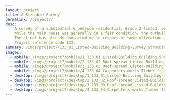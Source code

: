 ```yaml
---
layout: project
title: A Sizeable Survey
permalink: /project7/
desc:
    A survey of a substantial 6 bedroom residential, Grade 2 listed, property with a large range of outbuildings to the rear.<br><br>
    While the main house was generally in a fair condition, the outbuilding had some significant structural defects.  The survey also required inspection of rarely accessed roof voids in order to provide a complete detailed survey report of the property.  As well as assisting in identifying potential defects and repairs, this level of inspection enables a better understanding of a property’s historic significance, which is necessary when looking to alter a listed building.<br><br>
    The client has already contacted me in respect of some alterations they require further advice on.<br><br>
    Project reference code 133.
summary: /imgs/project7/133_01_Listed-Building_Building-Survey_Strucutral-Survey_Pre-aquisition_Building-Defects_Historic_Town-House.jpg
images:
  - mobile: /imgs/project7/mobile/1_133_01_Listed-Building_Building-Survey_Strucutral-Survey_Pre-aquisition_Building-Defects_Historic_Town-House_M.jpg
  - mobile: /imgs/project7/mobile/2_133_02_Roof-spread_Listed-Building_Building-Survey_Strucutral-Survey_Pre-aquisition_Building-Defects_Historic_Town-House_M.jpg
  - mobile: /imgs/project7/mobile/3_133_03_Roof-spread_Listed-Building_Building-Survey_Strucutral-Survey_Pre-aquisition_Building-Defects_Historic_Town-House_M.jpg
  - mobile: /imgs/project7/mobile/4_133_04_Carpenters-marks_Timber-frame_Listed-Building_Building-Survey_Strucutral-Survey_Pre-aquisition_Building-Defects_Historic_Town-House_M.jpg
  - desktop: /imgs/project7/desktop/1_133_01_Listed-Building_Building-Survey_Strucutral-Survey_Pre-aquisition_Building-Defects_Historic_Town-House_DT.jpg
  - desktop: /imgs/project7/desktop/2_133_02_Roof-spread_Listed-Building_Building-Survey_Strucutral-Survey_Pre-aquisition_Building-Defects_Historic_Town-House_DT.jpg
  - desktop: /imgs/project7/desktop/3_133_03_Roof-spread_Listed-Building_Building-Survey_Strucutral-Survey_Pre-aquisition_Building-Defects_Historic_Town-House_DT.jpg
  - desktop: /imgs/project7/desktop/4_133_04_Carpenters-marks_Timber-frame_Listed-Building_Building-Survey_Strucutral-Survey_Pre-aquisition_Building-Defects_Historic_Town-House_DT.jpg
---
```

